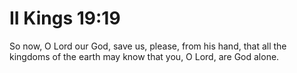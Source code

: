# II Kings 19:19

So now, O Lord our God, save us, please, from his hand, that all the kingdoms of the earth may know that you, O Lord, are God alone.
